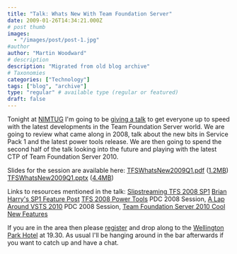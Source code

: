 ```yaml
---
title: "Talk: Whats New With Team Foundation Server"
date: 2009-01-26T14:34:21.000Z
# post thumb
images:
  - "/images/post/post-1.jpg"
#author
author: "Martin Woodward"
# description
description: "Migrated from old blog archive"
# Taxonomies
categories: ["Technology"]
tags: ["blog", "archive"]
type: "regular" # available type (regular or featured)
draft: false
---
```


[](http://www.woodwardweb.com/talks/TFSWhatsNew2009Q1.pdf) Tonight at [NIMTUG](http://nimtug.org/) I'm going to be [giving a talk](http://nimtug.org/events/63/default.aspx) to get everyone up to speed with the latest developments in the Team Foundation Server world.  We are going to review what came along in 2008, talk about the new bits in Service Pack 1 and the latest power tools release.  We are then going to spend the second half of the talk looking into the future and playing with the latest CTP of Team Foundation Server 2010.  

Slides for the session are available here:     [TFSWhatsNew2009Q1.pdf](http://www.woodwardweb.com/talks/TFSWhatsNew2009Q1.pdf) ([1.2MB](http://www.woodwardweb.com/talks/TFSWhatsNew2009Q1.pdf))     [TFSWhatsNew2009Q1.pptx](http://www.woodwardweb.com/talks/TFSWhatsNew2009Q1.zip) ([4.4MB](http://www.woodwardweb.com/talks/TFSWhatsNew2009Q1.zip))   

Links to resources mentioned in the talk:          [Slipstreaming TFS 2008 SP1](http://www.woodwardweb.com/vsts/creating_a_tfs.html)      [Brian Harry's SP1 Feature Post](http://blogs.msdn.com/bharry/archive/2008/04/28/team-foundation-server-2008-sp1.aspx)      [TFS 2008 Power Tools](http://msdn.microsoft.com/en-us/tfs2008/bb980963.aspx)      PDC 2008 Session, [A Lap Around VSTS 2010](http://channel9.msdn.com/pdc2008/TL47/)      PDC 2008 Session, [Team Foundation Server 2010 Cool New Features](http://channel9.msdn.com/pdc2008/TL52/)      

If you are in the area then please [register](http://nimtug.org/events/63/default.aspx) and drop along to the [Wellington Park Hotel](http://www.wellingtonparkhotel.com/) at 19.30.  As usual I'll be hanging around in the bar afterwards if you want to catch up and have a chat.